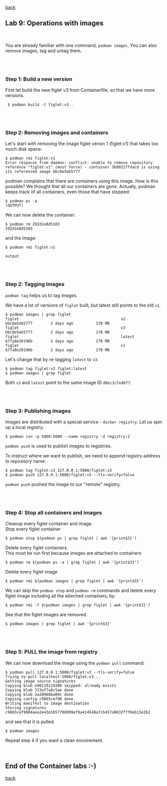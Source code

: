 [back](container_workshop.md)
## Lab 9: Operations with images

<br />

You are already familiar with one command, `podman images`. You can also remove images, tag and untag them.

<br />
<br />

### **Step 1:** Build a new version

First let build the new figlet v3 from Containerfile, so that we have more versions.
```
 $ podman build -t figlet:v3 .
```

<br />
<br />

### **Step 2:** Removing images and containers

Let's start with removing the image figlet verion 1 (figlet:v1) that takes too much disk space:

```
$ podman rmi figlet:v1
Error response from daemon: conflict: unable to remove repository reference "figlet:v1" (must force) - container 3b8931ffdacd is using its referenced image bbc0e5eb5777

```

podman complains that there are containers using this image. How is this possible? We thought that all our containers are gone.
Actually, podman keeps track of all containers, even those that have stopped:

```
$ podman ps -a
(OUTPUT)
```

We can now delete the container:

```
$ podman rm 292d1e8d5103
292d1e8d5103
```

and the image:

```
$ podman rmi figlet:v1

output

```

<br />
<br />

### **Step 2:** Tagging images

`podman tag` helps us to tag images.

We have a lot of versions of `figlet` built, but latest still points to the old `v1`.

```
$ podman images | grep figlet
figlet                                             v2                  bbc0e5eb5777        2 days ago          170 MB
figlet                                             v3                  bbc0e5eb5777        2 days ago          170 MB
figlet                                             latest              b7fa8e20196b        2 days ago          170 MB
figlet                                             v1                  b7fa8e20196b        2 days ago          170 MB
```

Let's change that by re-tagging `latest` to `v3`:

```
$ podman tag figlet:v3 figlet:latest
$ podman images | grep figlet

```

Both `v3` and `latest` point to the same image ID `d0ec3cfed6f7`.

<br />
<br />

### **Step 3:** Publishing images

Images are distributed with a special service - `docker registry`.
Let us spin up a local registry:

```
$ podman run -p 5000:5000 --name registry -d registry:2
```

`podman push` is used to publish images to registries.

To instruct where we want to publish, we need to append registry address to repository name:

```
$ podman tag figlet:v3 127.0.0.1:5000/figlet:v3
$ podman push 127.0.0.1:5000/figlet:v3 --tls-verify=false
```

`podman push` pushed the image to our "remote" registry.

<br />
<br />

### **Step 4:** Stop all containers and images

Cleanup every figlet container and image.\
Stop every figlet container
```
$ podman stop $(podman ps | grep figlet | awk '{print$3}')
```

Delete every figlet containers.\
This must be run first because images are attached to containers
```
$ podman rm $(podman ps -a | grep figlet | awk '{print$3}')
```

Delete every figlet image
```
$ podman rmi $(podman images | grep figlet | awk '{print$3}')
```

We can skip the `podman stop` and `podman rm` commands and delete every figlet image including all the atteched containers, by:
```
$ podman rmi -f $(podman images | grep figlet | awk '{print$3}')
```

See that the figlet images are removed.
```
$ podman images | grep figlet | awk '{print$3}'
```


<br />
<br />

### **Step 5:** PULL the image from registry

We can now download the image using the `podman pull` command:

```
$ podman pull 127.0.0.1:5000/figlet:v3 --tls-verify=false
Trying to pull localhost:5000/figlet:v3...
Getting image source signatures
Copying blob e90119119306 skipped: already exists  
Copying blob 723af7a8c5ae done  
Copying blob 2a28968ba09c done  
Copying config c9865cef98 done  
Writing manifest to image destination
Storing signatures
c9865cef9804aea2e43e1657798999ef9a414548a7cb457a9632fff8eb13e2b2
```

and see that it is pulled.

```
$ podman images
```

Repeat step 4 if you want a clean envoirement. 

<br />

## End of the Container labs :-)

[back](container_workshop.md)